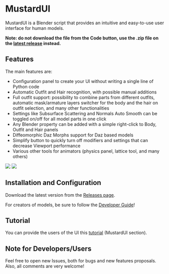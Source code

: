 # MustardUI

MustardUI is a Blender script that provides an intuitive and easy-to-use user interface for human models.

**Note: do not download the file from the Code button, use the .zip file on the [latest release](https://github.com/Mustard2/MustardUI/releases/latest) instead.**

## Features

The main features are:

* Configuration panel to create your UI without writing a single line of Python code
* Automatic Outfit and Hair recognition, with possible manual additions
* Full outfit support: possibility to combine parts from different outfits, automatic mask/armature layers switcher for the body and the hair on outfit selection, and many other functionalities
* Settings like Subsurface Scattering and Normals Auto Smooth can be toggled on/off for all model parts in one click
* Any Blender property can be added with a simple right-click to Body, Outfit and Hair panels
* Diffeomorphic Daz Morphs support for Daz based models
* Simplify button to quickly turn off modifiers and settings that can decrease Viewport performance
* Various other tools for animators (physics panel, lattice tool, and many others)

![](https://i.ibb.co/2v8m743/Immagine-2022-11-26-011024.png)
![](https://i.ibb.co/z7gbkC9/Immagine-2022-11-26-011007.png)

## Installation and Configuration

Download the latest version from the [Releases page](https://github.com/Mustard2/MustardUI/releases/latest).

For creators of models, be sure to follow the [Developer Guide](https://github.com/Mustard2/MustardUI/wiki/Developer-Guide)!

## Tutorial

You can provide the users of the UI this [tutorial](https://mustard3d.eu/documentation/#mustardui-and-tools) (MustardUI section).

## Note for Developers/Users

Feel free to open new Issues, both for bugs and new features proposals. Also, all comments are very welcome!
